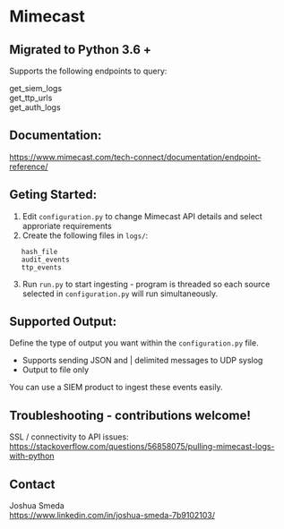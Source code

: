 # Mimecast

## Migrated to Python 3.6 +

Supports the following endpoints to query:

get_siem_logs <br>
get_ttp_urls <br>
get_auth_logs <br>

## Documentation:

https://www.mimecast.com/tech-connect/documentation/endpoint-reference/

## Geting Started:
1. Edit `configuration.py` to change Mimecast API details and select approriate requirements <br>
2. Create the following files in `logs/`: <br>
```
   hash_file
   audit_events
   ttp_events
```
3. Run `run.py` to start ingesting - program is threaded so each source selected in `configuration.py` will run simultaneously.

## Supported Output:

Define the type of output you want within the `configuration.py` file.

* Supports sending JSON and | delimited messages to UDP syslog
* Output to file only

You can use a SIEM product to ingest these events easily.

## Troubleshooting - contributions welcome!

SSL / connectivity to API issues: https://stackoverflow.com/questions/56858075/pulling-mimecast-logs-with-python

## Contact

Joshua Smeda <br>
https://www.linkedin.com/in/joshua-smeda-7b9102103/
